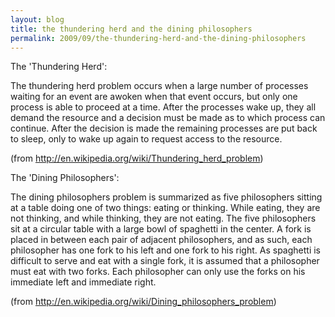 ```yaml
---
layout: blog
title: the thundering herd and the dining philosophers
permalink: 2009/09/the-thundering-herd-and-the-dining-philosophers
---
```


<p>The &#039;Thundering Herd&#039;:</p>
<p>The thundering herd problem occurs when a large number of processes waiting for an event are awoken when that event occurs, but only one process is able to proceed at a time. After the processes wake up, they all demand the resource and a decision must be made as to which process can continue. After the decision is made the remaining processes are put back to sleep, only to wake up again to request access to the resource.</p>
<p>(from <a href="http://en.wikipedia.org/wiki/Thundering_herd_problem" title="http://en.wikipedia.org/wiki/Thundering_herd_problem">http://en.wikipedia.org/wiki/Thundering_herd_problem</a>)</p>
<p>The &#039;Dining Philosophers&#039;:</p>
<p>The dining philosophers problem is summarized as five philosophers sitting at a table doing one of two things: eating or thinking. While eating, they are not thinking, and while thinking, they are not eating. The five philosophers sit at a circular table with a large bowl of spaghetti in the center. A fork is placed in between each pair of adjacent philosophers, and as such, each philosopher has one fork to his left and one fork to his right. As spaghetti is difficult to serve and eat with a single fork, it is assumed that a philosopher must eat with two forks. Each philosopher can only use the forks on his immediate left and immediate right.</p>
<p>(from <a href="http://en.wikipedia.org/wiki/Dining_philosophers_problem" title="http://en.wikipedia.org/wiki/Dining_philosophers_problem">http://en.wikipedia.org/wiki/Dining_philosophers_problem</a>)</p>
